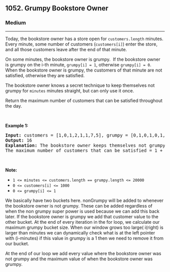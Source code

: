 <h2>1052. Grumpy Bookstore Owner</h2><h3>Medium</h3><hr><div><p>Today, the bookstore owner has a store open for <code>customers.length</code> minutes.&nbsp; Every minute, some number of customers (<code>customers[i]</code>) enter the store, and all those customers leave after the end of that minute.</p>

<p>On some minutes, the bookstore owner is grumpy.&nbsp; If the bookstore owner is grumpy on the i-th minute, <code>grumpy[i] = 1</code>, otherwise <code>grumpy[i] = 0</code>.&nbsp; When the bookstore owner is grumpy, the customers of that minute are not satisfied, otherwise they are satisfied.</p>

<p>The bookstore owner knows a secret technique to keep themselves&nbsp;not grumpy for <code>minutes</code>&nbsp;minutes straight, but can only use it once.</p>

<p>Return the maximum number of customers that can be satisfied throughout the day.</p>

<p>&nbsp;</p>

<p><strong>Example 1:</strong></p>

<pre><strong>Input: </strong>customers = [1,0,1,2,1,1,7,5], grumpy = [0,1,0,1,0,1,0,1], minutes = 3
<strong>Output: </strong>16
<strong>Explanation:</strong>&nbsp;The bookstore owner keeps themselves&nbsp;not grumpy for the last 3 minutes. 
The maximum number of customers that can be satisfied = 1 + 1 + 1 + 1 + 7 + 5 = 16.
</pre>

<p>&nbsp;</p>

<p><strong>Note:</strong></p>

<ul>
	<li><code>1 &lt;= minutes &lt;=&nbsp;customers.length ==&nbsp;grumpy.length &lt;= 20000</code></li>
	<li><code>0 &lt;=&nbsp;customers[i] &lt;= 1000</code></li>
	<li><code>0 &lt;=&nbsp;grumpy[i] &lt;= 1</code></li>
</ul>
</div>


We basically have two buckets here. nonGrumpy will be added to whenever the bookstore owner is not grumpy. These can be added regardless of when the non grumpy super power is used because we can add this back later. If the bookstore owner is grumpy we add that customer value to the other bucket. At the end of every iteration in the for loop, we calculate our maximum grumpy bucket size. When our window grows too large( i(right) is larger than minutes we can dynamically check what is at the left pointer with (i-minutes) if this value in grumpy is a 1 then we need to remove it from our bucket.

At the end of our loop we add every value where the bookstore owner was not grumpy and the maximum value of when the bookstore owner was grumpy.

